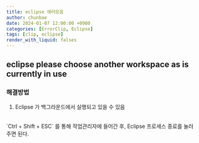 ```yaml
---
title: eclipse 에러모음
author: chunbae
date: 2024-01-07 12:00:00 +0900
categories: [ErrorClip, Eclipse]
tags: [clip, eclipse]
render_with_liquid: falses
---
```


## eclipse please choose another workspace as is currently in use

### 해결방법

1. Eclipse 가 백그라운드에서 실행되고 있을 수 있음
<br>
`Ctrl + Shift + ESC` 를 통해 작업관리자에 들어간 후, Eclipse 프로세스 종료를 눌러주면 된다.
<br>
<br>